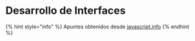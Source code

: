 # Desarrollo de Interfaces



{% hint style="info" %}
Apuntes obtenidos desde [javascript.info](https://github.com/anderfrago/javascript-es6/tree/a40cdf1844f1b053fe92cfe167a2b2a527b7ff38/javascript.info)
{% endhint %}

